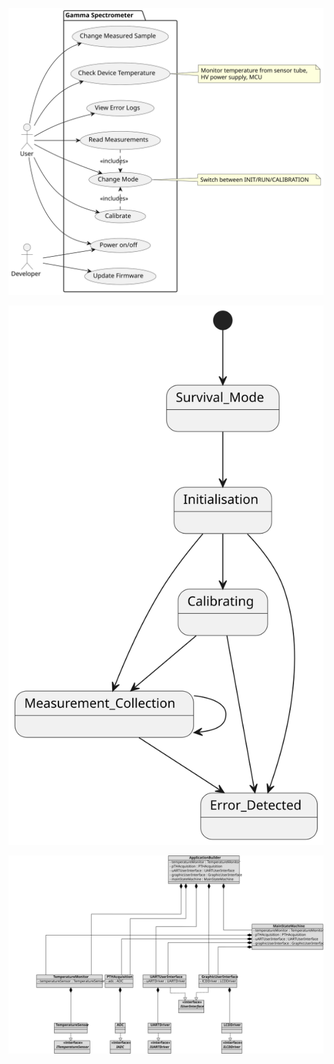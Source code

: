 
![Use Case UML Diagram](../Documentation/Diagrams/UseCaseDiagram.svg)

![State UML Diagram](../Documentation/Diagrams/StateDiagram.svg)

![Class UML Diagram](../Documentation/Diagrams/ClassDiagram.svg)
